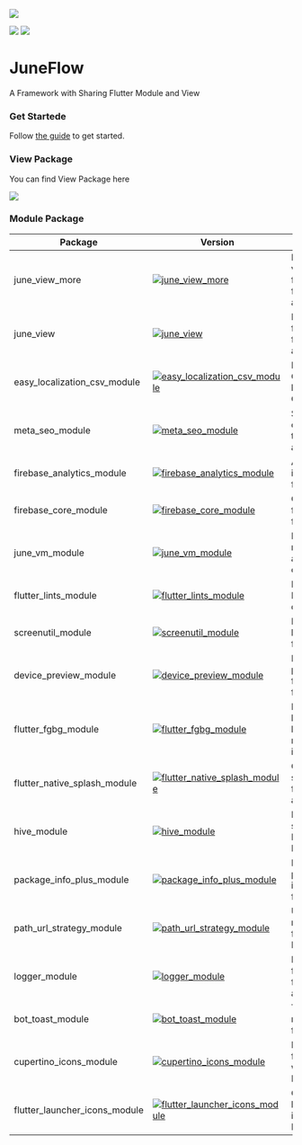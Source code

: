 ![](https://raw.githubusercontent.com/melodysdreamj/juneflow/document/assets/readme.webp)

[![](https://img.shields.io/badge/DISCORD-JOIN%20SERVER-5663F7?style=for-the-badge&logo=discord&logoColor=white)](https://discord.gg/zXXHvAXCug)
[![](https://img.shields.io/badge/KakaoTalk-Join%20Room-FEE500?style=for-the-badge&logo=kakao)](https://open.kakao.com/o/gEwrffbg)

# JuneFlow
A Framework with Sharing Flutter Module and View

### Get Startede
Follow [the guide](https://doc.juneflow.org/) to get started.

### View Package
You can find View Package here

[![](https://img.shields.io/badge/View-Hub-007bff?style=for-the-badge&logo=flutter)](https://view.juneflow.org/)

### Module Package

| Package                    | Version                                                                                           | Description                   |
|----------------------------|---------------------------------------------------------------------------------------------------|-------------------------------|
| june_view_more             | [![june_view_more](https://img.shields.io/pub/v/june_view_more.svg)](https://pub.dev/packages/june_view_more)             | Enhanced view functionalities for June applications |
| june_view                  | [![june_view](https://img.shields.io/pub/v/june_view.svg)](https://pub.dev/packages/june_view)                             | Basic view functionalities for June applications    |
| easy_localization_csv_module | [![easy_localization_csv_module](https://img.shields.io/pub/v/easy_localization_csv_module.svg)](https://pub.dev/packages/easy_localization_csv_module) | Module for CSV based localization in C++            |
| meta_seo_module            | [![meta_seo_module](https://img.shields.io/pub/v/meta_seo_module.svg)](https://pub.dev/packages/meta_seo_module)           | SEO optimization tools for Dart applications        |
| firebase_analytics_module  | [![firebase_analytics_module](https://img.shields.io/pub/v/firebase_analytics_module.svg)](https://pub.dev/packages/firebase_analytics_module)       | Analytics integration for Firebase                   |
| firebase_core_module       | [![firebase_core_module](https://img.shields.io/pub/v/firebase_core_module.svg)](https://pub.dev/packages/firebase_core_module)                   | Core functionalities for Firebase                    |
| june_vm_module             | [![june_vm_module](https://img.shields.io/pub/v/june_vm_module.svg)](https://pub.dev/packages/june_vm_module)               | Dart VM management and operations                    |
| flutter_lints_module       | [![flutter_lints_module](https://img.shields.io/pub/v/flutter_lints_module.svg)](https://pub.dev/packages/flutter_lints_module)                   | Lint rules for Flutter development                    |
| screenutil_module          | [![screenutil_module](https://img.shields.io/pub/v/screenutil_module.svg)](https://pub.dev/packages/screenutil_module)       | Responsive layout helper for Flutter                 |
| device_preview_module      | [![device_preview_module](https://img.shields.io/pub/v/device_preview_module.svg)](https://pub.dev/packages/device_preview_module)                 | Device preview functionalities for Flutter           |
| flutter_fgbg_module        | [![flutter_fgbg_module](https://img.shields.io/pub/v/flutter_fgbg_module.svg)](https://pub.dev/packages/flutter_fgbg_module)                       | Foreground-background lifecycle management in Flutter |
| flutter_native_splash_module | [![flutter_native_splash_module](https://img.shields.io/pub/v/flutter_native_splash_module.svg)](https://pub.dev/packages/flutter_native_splash_module) | Custom splash screen for Flutter apps                |
| hive_module                | [![hive_module](https://img.shields.io/pub/v/hive_module.svg)](https://pub.dev/packages/hive_module)                       | Local storage solution for Flutter using Hive        |
| package_info_plus_module   | [![package_info_plus_module](https://img.shields.io/pub/v/package_info_plus_module.svg)](https://pub.dev/packages/package_info_plus_module)         | Enhanced package information for Flutter             |
| path_url_strategy_module   | [![path_url_strategy_module](https://img.shields.io/pub/v/path_url_strategy_module.svg)](https://pub.dev/packages/path_url_strategy_module)         | URL strategy management for web Flutter apps         |
| logger_module              | [![logger_module](https://img.shields.io/pub/v/logger_module.svg)](https://pub.dev/packages/logger_module)                 | Logging functionalities for Dart applications        |
| bot_toast_module           | [![bot_toast_module](https://img.shields.io/pub/v/bot_toast_module.svg)](https://pub.dev/packages/bot_toast_module)         | Toast notifications for Flutter                      |
| cupertino_icons_module     | [![cupertino_icons_module](https://img.shields.io/pub/v/cupertino_icons_module.svg)](https://pub.dev/packages/cupertino_icons_module)               | Default icons for Cupertino widgets in Flutter       |
| flutter_launcher_icons_module | [![flutter_launcher_icons_module](https://img.shields.io/pub/v/flutter_launcher_icons_module.svg)](https://pub.dev/packages/flutter_launcher_icons_module) | Customizable launcher icons for Flutter apps         |
